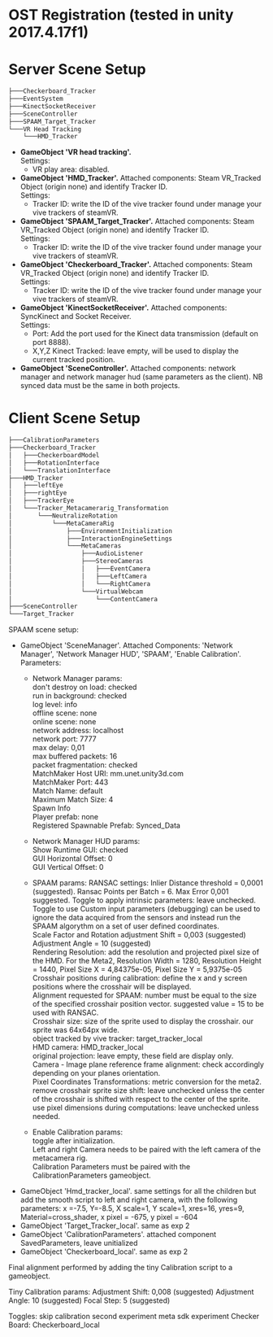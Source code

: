 # OST Registration (tested in unity 2017.4.17f1)
 # Server Scene Setup
```bash 
├───Checkerboard_Tracker
├───EventSystem
├───KinectSocketReceiver
├───SceneController
├───SPAAM_Target_Tracker
└───VR Head Tracking
    └───HMD_Tracker
```
- **GameObject 'VR head tracking'.**  
  Settings: 
  - VR play area: disabled.   
- **GameObject 'HMD_Tracker'.** Attached components: Steam VR_Tracked Object (origin none) and identify Tracker ID.  
   Settings:  
   - Tracker ID: write the ID of the vive tracker found under manage your vive trackers of steamVR.  
- **GameObject 'SPAAM_Target_Tracker'.** Attached components: Steam VR_Tracked Object (origin none) and identify Tracker ID.   
   Settings:   
   - Tracker ID: write the ID of the vive tracker found under manage your vive trackers of steamVR.  
- **GameObject 'Checkerboard_Tracker'.** Attached components: Steam VR_Tracked Object (origin none) and identify Tracker ID.   
   Settings:  
   - Tracker ID: write the ID of the vive tracker found under manage your vive trackers of steamVR.  
- **GameObject 'KinectSocketReceiver'.** Attached components: SyncKinect and Socket Receiver.  
   Settings:   
   - Port: Add the port used for the Kinect data transmission (default on port 8888).
   - X,Y,Z Kinect Tracked: leave empty, will be used to display the current tracked position.
- **GameObject 'SceneController'.** Attached components: network manager and network manager hud (same parameters as the client). NB synced data must be the same in both projects.
# Client Scene Setup
```bash 
├───CalibrationParameters
├───Checkerboard_Tracker
│   ├───CheckerboardModel
│   ├───RotationInterface
│   └───TranslationInterface
├───HMD_Tracker
│   ├───leftEye
│   ├───rightEye
│   ├───TrackerEye
│   └───Tracker_Metacamerarig_Transformation
│       └───NeutralizeRotation
│           └───MetaCameraRig
│               ├───EnvironmentInitialization
│               ├───InteractionEngineSettings
│               └───MetaCameras
│                   ├───AudioListener
│                   ├───StereoCameras
│                   │   ├───EventCamera
│                   │   ├───LeftCamera
│                   │   └───RightCamera
│                   └───VirtualWebcam
│                       └───ContentCamera
├───SceneController
└───Target_Tracker
```
SPAAM scene setup:
- GameObject 'SceneManager'. Attached Components: 'Network Manager', 'Network Manager HUD', 'SPAAM', 'Enable Calibration'.
  Parameters:  
  - Network Manager params:  
don't destroy on load: checked  
run in background: checked  
log level: info  
offline scene: none  
online scene: none  
network address: localhost  
network port: 7777  
max delay: 0,01  
max buffered packets: 16  
packet fragmentation: checked  
MatchMaker Host URI: mm.unet.unity3d.com  
MatchMaker Port: 443  
Match Name: default  
Maximum Match Size: 4  
Spawn Info  
Player prefab: none  
Registered Spawnable Prefab: Synced_Data  

  - Network Manager HUD params:  
Show Runtime GUI: checked  
GUI Horizontal Offset: 0  
GUI Vertical Offset: 0  
  - SPAAM params: 
        RANSAC settings: Inlier Distance threshold = 0,0001 (suggested). Ransac Points per Batch = 6. Max Error 0,001 suggested. Toggle to apply intrinsic parameters: leave unchecked.  
        Toggle to use Custom input parameters (debugging) can be used to ignore the data acquired from the     sensors and instead run the SPAAM algorythm on a set of user defined coordinates.  
         Scale Factor and Rotation adjustment Shift = 0,003 (suggested) Adjustment Angle = 10 (suggested)  
         Rendering Resolution: add the resolution and projected pixel size of the HMD. For the Meta2, Resolution Width = 1280, Resolution Height = 1440, Pixel Size X = 4,84375e-05, Pixel Size Y = 5,9375e-05  
         Crosshair positions during calibration: define the x and y screen positions where the crosshair will be displayed.  
         Alignment requested for SPAAM: number must be equal to the size of the specified crosshair position vector. suggested value = 15 to be used with RANSAC.  
         Crosshair size: size of the sprite used to display the crosshair. our sprite was 64x64px wide.  
         object tracked by vive tracker: target_tracker_local  
         HMD camera: HMD_tracker_local  
         original projection: leave empty, these field are display only.  
         Camera - Image plane reference frame alignment: check accordingly depending on your planes orientation.  
         Pixel Coordinates Transformations: metric conversion for the meta2.  
         remove crosshair sprite size shift: leave unchecked unless the center of the crosshair is shifted with respect to the center of the sprite.  
         use pixel dimensions during computations: leave unchecked unless needed.  
  - Enable Calibration params:  
    toggle after initialization.   
    Left and right Camera needs to be paired with the left camera of the metacamera rig.  
    Calibration Parameters must be paired with the CalibrationParameters gameobject.  
- GameObject 'Hmd_tracker_local'. same settings for all the children but add the smooth script to left and right camera, with the following parameters: x =-7.5, Y=-8.5, X scale=1, Y scale=1, xres=16, yres=9, Material=cross_shader, x pixel = -675, y pixel = -604
- GameObject 'Target_Tracker_local'. same as exp 2
- GameObject 'CalibrationParameters'. attached component SavedParameters, leave unitialized
- GameObject 'Checkerboard_local'. same as exp 2


Final alignment performed by adding the tiny Calibration script to a gameobject.

Tiny Calibration params:
Adjustment Shift: 0,008 (suggested)
Adjustment Angle: 10 (suggested)
Focal Step: 5 (suggested)

Toggles:
skip calibration
second experiment
meta sdk experiment
Checker Board: Checkerboard_local
    


